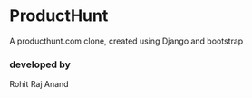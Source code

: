 # ProductHunt
A producthunt.com clone, created using Django and bootstrap
### developed by
Rohit Raj Anand
